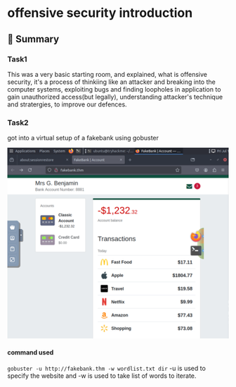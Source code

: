 # offensive security introduction

## 📝 Summary
### Task1
This was a very basic starting room, and explained, what is offensive security, it's a process of thinkiing like an attacker and breaking into the computer systems, exploiting bugs and finding loopholes in application to gain unauthorized access(but legally), understanding attacker's technique and stratergies, to improve our defences.
### Task2
got into a virtual setup of a fakebank using gobuster

![fake_bank](../intro-to-cybersecurity/images/offensive-security/fake-bank.png)

#### command used
`gobuster -u http://fakebank.thm -w wordlist.txt dir` -u is used to specify the website and -w is used to take list of words to iterate.

